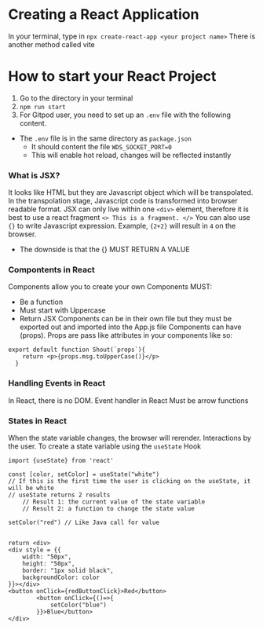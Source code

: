 # Creating a React Application
In your terminal, type in `npx create-react-app <your project name>`
There is another method called vite 

# How to start your React Project
1. Go to the directory in your terminal
2. `npm run start`
3. For Gitpod user, you need to set up an `.env` file with the following content.
- The `.env` file is in the same directory as `package.json`
    - It should content the file  `WDS_SOCKET_PORT=0`
    - This will enable hot reload, changes will be reflected instantly

### What is JSX?
It looks like HTML but they are Javascript object which will be transpolated.
In the transpolation stage, Javascript code is transformed into browser readable format.
JSX can only live within one `<div>` element, therefore it is best to use a react fragment `<> This is a fragment. </>`
You can also use `{}` to write Javascript expression. Example, `{2+2}` will result in `4` on the browser.
- The downside is that the {} MUST RETURN A VALUE

### Compontents in React
Components allow you to create your own 
Components MUST: 
- Be a function
- Must start with Uppercase
- Return JSX
Components can be in their own file but they must be exported out and imported into the App.js file
Components can have (props). Props are pass like attributes in your components like so: 
```
export default function Shout(`props`){
    return <p>{props.msg.toUpperCase()}</p>
  }
```

### Handling Events in React
In React, there is no DOM.
Event handler in React Must be arrow functions
 
### States in React
When the state variable changes, the browser will rerender. Interactions by the user.
To create a state variable using the `useState` Hook
```
import {useState} from 'react'

const [color, setColor] = useState("white")
// If this is the first time the user is clicking on the useState, it will be white
// useState returns 2 results
    // Result 1: the current value of the state variable
    // Result 2: a function to change the state value

setColor("red") // Like Java call for value


return <div>
<div style = {{
    width: "50px",
    height: "50px",
    border: "1px solid black",
    backgroundColor: color
}}></div>
<button onClick={redButtonClick}>Red</button>
        <button onClick={()=>{
            setColor("blue")
        }}>Blue</button>
</div>

```
